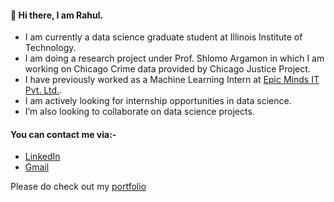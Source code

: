 
#### 👋 Hi there, I am Rahul. 
 - I am currently a data science graduate student at Illinois Institute of Technology. 
 - I am doing a research project under Prof. Shlomo Argamon in which I am working on Chicago Crime data provided by Chicago Justice Project.
 - I have previously worked as a Machine Learning Intern at [Epic Minds IT Pvt. Ltd.](https://epicmindsit.com).
 - I am actively looking for internship opportunities in data science.
 - I’m also looking to collaborate on data science projects.
 
#### You can contact me via:-
- [LinkedIn](https://www.linkedin.com/in/rahul-nair-99007a9/)
- [Gmail](rahulmnair1997@gmail.com)

Please do check out my [portfolio](https://rahulmnair7.github.io/)

<!--
**rahulmnair1997/rahulmnair1997** is a ✨ _special_ ✨ repository because its `README.md` (this file) appears on your GitHub profile.

Here are some ideas to get you started:

- 🔭 I’m currently working on ...
- 🌱 I’m currently learning ...
- 👯 I’m looking to collaborate on ...
- 🤔 I’m looking for help with ...
- 💬 Ask me about ...
- 📫 How to reach me: ...
- 😄 Pronouns: ...
- ⚡ Fun fact: ...
-->
